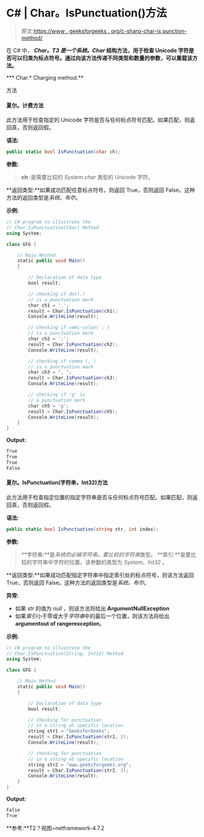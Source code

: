 # C# | Char。IsPunctuation()方法

> 原文:[https://www . geeksforgeeks . org/c-sharp-char-is punction-method/](https://www.geeksforgeeks.org/c-sharp-char-ispunctuation-method/)

在 C# 中， ***Char。*T3 是一个*系统。Char* 结构方法，用于检查 Unicode 字符是否可以归类为标点符号。通过向该方法传递不同类型和数量的参数，可以重载该方法。**

***   Char.*   Charging method.**

方法

#### 夏尔。计费方法

此方法用于检查指定的 Unicode 字符是否与任何标点符号匹配。如果匹配，则返回真，否则返回假。

**语法:**

```cs
public static bool IsPunctuation(char ch);

```

**参数:**

> **ch** :是需要比较的 *System.char* 类型的 Unicode 字符。

**返回类型:**如果成功匹配任意标点符号，则返回 True，否则返回 False。这种方法的返回类型是*系统。布尔*。

**示例:**

```cs
// C# program to illustrate the
// Char.IsPunctuation(Char) Method
using System;

class GFG {

    // Main Method
    static public void Main()
    {

        // Declaration of data type
        bool result;

        // checking if dot(.)
        // is a punctuation mark
        char ch1 = '.';
        result = Char.IsPunctuation(ch1);
        Console.WriteLine(result);

        // checking if semi-colon( ; )
        // is a punctuation mark
        char ch2 = ';';
        result = Char.IsPunctuation(ch2);
        Console.WriteLine(result);

        // checking if comma (, )
        // is a punctuation mark
        char ch3 = ', ';
        result = Char.IsPunctuation(ch3);
        Console.WriteLine(result);

        // checking if 'g' is
        // a punctuation mark
        char ch5 = 'g';
        result = Char.IsPunctuation(ch5);
        Console.WriteLine(result);
    }
}
```

**Output:**

```cs
True
True
True
False

```

#### 夏尔。IsPunctuation(字符串，Int32)方法

此方法用于检查指定位置的指定字符串是否与任何标点符号匹配。如果匹配，则返回真，否则返回假。

**语法:**

```cs
public static bool IsPunctuation(string str, int index);

```

**参数:**

> **字符串:**是*系统的必输字符串。要比较的字符串*类型。
> **索引:**是要比较的字符串中字符的位置，该参数的类型为 *System。Int32* 。

**返回类型:**如果成功匹配指定字符串中指定索引处的标点符号，则该方法返回 True，否则返回 False。这种方法的返回类型是*系统。布尔*。

**异常:**

*   如果 *str* 的值为 *null* ，则该方法将给出 **ArgumentNullException**
*   如果*索引*小于零或大于*字符串*中的最后一个位置，则该方法将给出**argumentout of rangerexception**。

**示例:**

```cs
// C# program to illustrate the
// Char.IsPunctuation(String, Int32) Method
using System;

class GFG {

    // Main Method
    static public void Main()
    {

        // Declaration of data type
        bool result;

        // checking for punctuation
        // in a string at specific location
        string str1 = "GeeksforGeeks";
        result = Char.IsPunctuation(str1, 2);
        Console.WriteLine(result);

        // checking for punctuation
        // in a string at specific location
        string str2 = "www.geeksforgeeks.org";
        result = Char.IsPunctuation(str2, 3);
        Console.WriteLine(result);
    }
}
```

**Output:**

```cs
False
True

```

**参考:**T2？视图=netframework-4.7.2